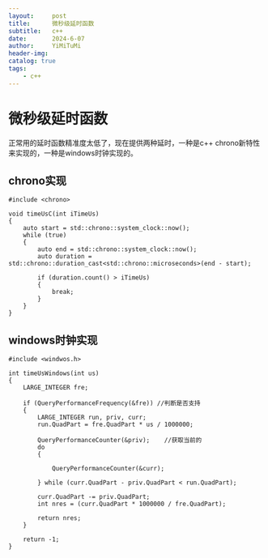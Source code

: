 ```yaml
---
layout:     post
title:      微秒级延时函数
subtitle:   c++
date:       2024-6-07
author:     YiMiTuMi
header-img: 
catalog: true
tags:
    - c++
---
```


# 微秒级延时函数

正常用的延时函数精准度太低了，现在提供两种延时，一种是c++ chrono新特性来实现的，一种是windows时钟实现的。 

## chrono实现

	#include <chrono>

	void timeUsC(int iTimeUs)
	{
		auto start = std::chrono::system_clock::now();
		while (true)
		{
			auto end = std::chrono::system_clock::now();
			auto duration = std::chrono::duration_cast<std::chrono::microseconds>(end - start);
	
			if (duration.count() > iTimeUs)
			{
				break;
			}
		}
	}


## windows时钟实现

	#include <windwos.h>

	int timeUsWindows(int us)
	{
		LARGE_INTEGER fre;
	
		if (QueryPerformanceFrequency(&fre)) //判断是否支持
		{
			LARGE_INTEGER run, priv, curr;
			run.QuadPart = fre.QuadPart * us / 1000000;
	
			QueryPerformanceCounter(&priv);    //获取当前的
			do
			{
	
				QueryPerformanceCounter(&curr);
	
			} while (curr.QuadPart - priv.QuadPart < run.QuadPart);
	
			curr.QuadPart -= priv.QuadPart;
			int nres = (curr.QuadPart * 1000000 / fre.QuadPart);
	
			return nres;
		}
	
		return -1;
	}
	
		
